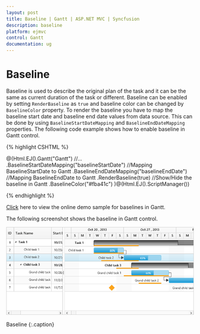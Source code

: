 ```yaml
---
layout: post
title: Baseline | Gantt | ASP.NET MVC | Syncfusion
description: baseline
platform: ejmvc
control: Gantt
documentation: ug
---
```


# Baseline

Baseline is used to describe the original plan of the task and it can be the same as current duration of the task or different. 
Baseline can be enabled by setting `RenderBaseline` as `true` and baseline color can be changed by `BaselineColor` property. 
To render the baseline you have to map the baseline start date and baseline end date values from data source. 
This can be done by using `BaselineStartDateMapping` and `BaselineEndDateMapping` properties. 
The following code example shows how to enable baseline in Gantt control.

{% highlight CSHTML %}

@(Html.EJ().Gantt("Gantt")
         //...
        .BaselineStartDateMapping("baselineStartDate") //Mapping BaselineStartDate to Gantt
        .BaselineEndDateMapping("baselineEndDate") //Mapping BaselineEndDate to Gantt
        .RenderBaseline(true) //Show/Hide the baseline in Gantt
        .BaselineColor("#fba41c")
)@(Html.EJ().ScriptManager())

{% endhighlight %}

[Click](https://mvc.syncfusion.com/demos/web/gantt/baseline) here to view the online demo sample for baselines in Gantt.

The following screenshot shows the baseline in Gantt control.

![](Baseline_images/Baseline_img1.png)
 
Baseline
{:.caption}


